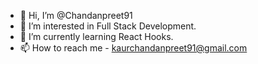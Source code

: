 - 👋 Hi, I’m @Chandanpreet91
- 👀 I’m interested in Full Stack Development.
- 🌱 I’m currently learning React Hooks.
- 📫 How to reach me - kaurchandanpreet91@gmail.com

<!---
Chandanpreet91/Chandanpreet91 is a ✨ special ✨ repository because its `README.md` (this file) appears on your GitHub profile.
You can click the Preview link to take a look at your changes.
--->
